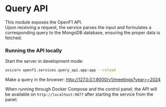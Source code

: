# Query API

This module exposes the OpenF1 API.<br />
Upon receiving a request, the service parses the input and formulates a corresponding
query to the MongoDB database, ensuring the proper data is fetched.

### Running the API locally

Start the server in development mode:

```bash
uvicorn openf1.services.query_api.app:app --reload
```

Make a query in the browser: http://127.0.0.1:8000/v1/meetings?year>=2024

When running through Docker Compose and the control panel, the API will be
available on `http://localhost:9877` after starting the service from the panel.
